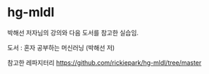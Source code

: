 # hg-mldl

박해선 저자님의 강의와 다음 도서를 참고한 실습임.

도서 : 혼자 공부하는 머신러닝 (박해선 저)

참고한 레파지터리
https://github.com/rickiepark/hg-mldl/tree/master
